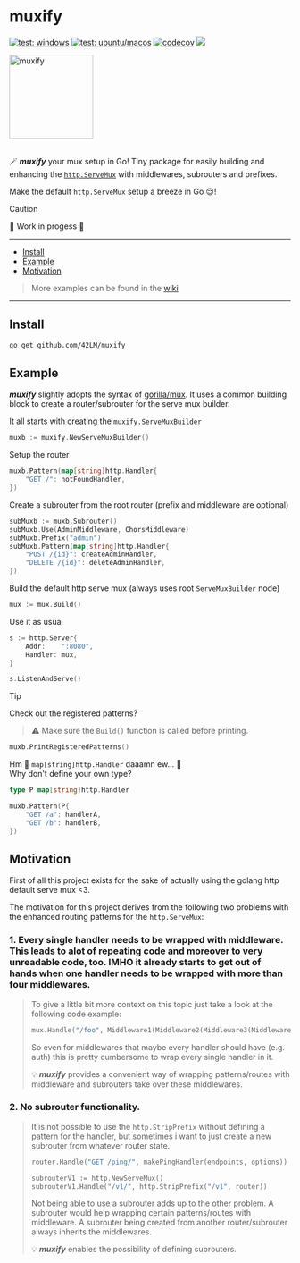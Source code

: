 # muxify
[![test: windows](https://github.com/42LM/muxify/actions/workflows/test-windows.yaml/badge.svg)](https://github.com/42LM/muxify/actions/workflows/test-windows.yaml)
[![test: ubuntu/macos](https://github.com/42LM/muxify/actions/workflows/test-ubuntu-macos.yaml/badge.svg)](https://github.com/42LM/muxify/actions/workflows/test-ubuntu-macos.yaml)
[![codecov](https://codecov.io/gh/42LM/muxify/graph/badge.svg?token=6CIY6SU7MJ)](https://codecov.io/gh/42LM/muxify)
[![](https://godoc.org/github.com/42LM/muxify?status.svg)](http://godoc.org/github.com/42LM/muxify)

<img width="150" alt="muxify" src="https://github.com/user-attachments/assets/5b1d6123-55c9-4e3f-81ee-51ffbea3f9d5" />
<br>
<br>

🪄 _**muxify**_ your mux setup in Go! Tiny package for easily building and enhancing the [`http.ServeMux`](https://pkg.go.dev/net/http#ServeMux) with middlewares, subrouters and prefixes.

Make the default `http.ServeMux` setup a breeze in Go 😌!

> [!CAUTION]
> 🚧 Work in progess 🚧

---

* [Install](#install)
* [Example](#example)
* [Motivation](#motivation)

> More examples can be found in the [wiki](https://github.com/42LM/muxify/wiki/Examples)

---

## Install
```sh
go get github.com/42LM/muxify
```

## Example
_**muxify**_ slightly adopts the syntax of [gorilla/mux](https://github.com/gorilla/mux).
It uses a common building block to create a router/subrouter for the serve mux builder.

It all starts with creating the `muxify.ServeMuxBuilder`
```go
muxb := muxify.NewServeMuxBuilder()
```

Setup the router
```go
muxb.Pattern(map[string]http.Handler{
    "GET /": notFoundHandler,
})
```

Create a subrouter from the root router (prefix and middleware are optional)
```go
subMuxb := muxb.Subrouter()
subMuxb.Use(AdminMiddleware, ChorsMiddleware)
subMuxb.Prefix("admin")
subMuxb.Pattern(map[string]http.Handler{
    "POST /{id}": createAdminHandler,
    "DELETE /{id}": deleteAdminHandler,
})
```

Build the default http serve mux (always uses root `ServeMuxBuilder` node)
```go
mux := mux.Build()
```

Use it as usual
```go
s := http.Server{
    Addr:    ":8080",
    Handler: mux,
}

s.ListenAndServe()
```

> [!TIP]
> Check out the registered patterns?
> > ⚠️ Make sure the `Build()` function is called before printing.
> ```go
> muxb.PrintRegisteredPatterns()
> ```
>
> Hm 🤔 `map[string]http.Handler` daaamn ew... 🤢  
> Why don't define your own type?
> ```go
> type P map[string]http.Handler
>
> muxb.Pattern(P{
>     "GET /a": handlerA,
>     "GET /b": handlerB,
> })
> ```

## Motivation
First of all this project exists for the sake of actually using the golang http default serve mux <3.

The motivation for this project derives from the following two problems with the enhanced routing patterns for the `http.ServeMux`:

### 1. Every single handler needs to be wrapped with middleware. This leads to alot of repeating code and moreover to very unreadable code, too. IMHO it already starts to get out of hands when one handler needs to be wrapped with more than four middlewares.

> To give a little bit more context on this topic just take a look at the following code example:
> ```go
> mux.Handle("/foo", Middleware1(Middleware2(Middleware3(Middleware4(Middleware5(Middleware6(fooHandler)))))))
> ```
> So even for middlewares that maybe every handler should have (e.g. auth) this is pretty cumbersome to wrap every single handler in it.
>
> 💡 _**muxify**_ provides a convenient way of wrapping patterns/routes with middleware and subrouters take over these middlewares.

### 2. No subrouter functionality.

> It is not possible to use the `http.StripPrefix` without defining a pattern for the handler, but sometimes i want to just create a new subrouter from whatever router state.
>```go
> router.Handle("GET /ping/", makePingHandler(endpoints, options))
>
> subrouterV1 := http.NewServeMux()
> subrouterV1.Handle("/v1/", http.StripPrefix("/v1", router))
> ```
> Not being able to use a subrouter adds up to the other problem.
> A subrouter would help wrapping certain patterns/routes with middleware. A subrouter being created from another router/subrouter always inherits the middlewares.
>
> 💡 _**muxify**_ enables the possibility of defining subrouters.
